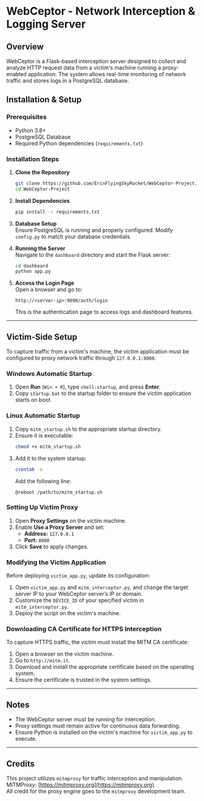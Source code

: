 # WebCeptor - Network Interception & Logging Server

## Overview
WebCeptor is a Flask-based interception server designed to collect and analyze HTTP request data from a victim's machine running a proxy-enabled application. The system allows real-time monitoring of network traffic and stores logs in a PostgreSQL database.

## Installation & Setup

### Prerequisites
- Python 3.8+
- PostgreSQL Database
- Required Python dependencies (`requirements.txt`)

### Installation Steps
1. **Clone the Repository**  
   ```bash
   git clone https://github.com/ErinFlyingSkyRocket/WebCeptor-Project.git
   cd WebCeptor-Project
   ```

2. **Install Dependencies**  
   ```bash
   pip install -r requirements.txt
   ```

3. **Database Setup**  
   Ensure PostgreSQL is running and properly configured. Modify `config.py` to match your database credentials.

4. **Running the Server**  
   Navigate to the `dashboard` directory and start the Flask server:
   ```bash
   cd dashboard
   python app.py
   ```

5. **Access the Login Page**  
   Open a browser and go to:
   ```
   http://<server-ip>:9090/auth/login
   ```
   This is the authentication page to access logs and dashboard features.

---
## Victim-Side Setup
To capture traffic from a victim's machine, the victim application must be configured to proxy network traffic through `127.0.0.1:8080`.

### **Windows Automatic Startup**
1. Open **Run** (`Win + R`), type `shell:startup`, and press **Enter**.
2. Copy `startup.bat` to the startup folder to ensure the victim application starts on boot.

### **Linux Automatic Startup**
1. Copy `mitm_startup.sh` to the appropriate startup directory.
2. Ensure it is executable:
   ```bash
   chmod +x mitm_startup.sh
   ```
3. Add it to the system startup:
   ```bash
   crontab -e
   ```
   Add the following line:
   ```
   @reboot /path/to/mitm_startup.sh
   ```

### **Setting Up Victim Proxy**
1. Open **Proxy Settings** on the victim machine.
2. Enable **Use a Proxy Server** and set:
   - **Address:** `127.0.0.1`
   - **Port:** `8080`
3. Click **Save** to apply changes.

### **Modifying the Victim Application**
Before deploying `victim_app.py`, update its configuration:
1. Open `victim_app.py` and `mitm_interceptor.py`, and change the target server IP to your WebCeptor server’s IP or domain.
2. Customize the `DEVICE_ID` of your specified victim in `mitm_interceptor.py`.
3. Deploy the script on the victim's machine.

### **Downloading CA Certificate for HTTPS Interception**
To capture HTTPS traffic, the victim must install the MITM CA certificate:
1. Open a browser on the victim machine.
2. Go to `http://mitm.it`.
3. Download and install the appropriate certificate based on the operating system.
4. Ensure the certificate is trusted in the system settings.

---
## Notes
- The WebCeptor server must be running for interception.
- Proxy settings must remain active for continuous data forwarding.
- Ensure Python is installed on the victim's machine for `victim_app.py` to execute.

---
## Credits
This project utilizes `mitmproxy` for traffic interception and manipulation.  
MITMProxy: [https://mitmproxy.org](https://mitmproxy.org)  
All credit for the proxy engine goes to the `mitmproxy` development team.

